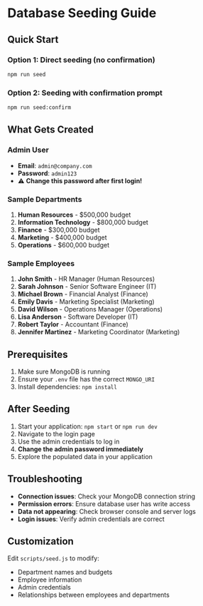 # Database Seeding Guide

## Quick Start

### Option 1: Direct seeding (no confirmation)
```bash
npm run seed
```

### Option 2: Seeding with confirmation prompt
```bash
npm run seed:confirm
```

## What Gets Created

### Admin User
- **Email**: `admin@company.com`
- **Password**: `admin123`
- ⚠️ **Change this password after first login!**

### Sample Departments
1. **Human Resources** - $500,000 budget
2. **Information Technology** - $800,000 budget  
3. **Finance** - $300,000 budget
4. **Marketing** - $400,000 budget
5. **Operations** - $600,000 budget

### Sample Employees
1. **John Smith** - HR Manager (Human Resources)
2. **Sarah Johnson** - Senior Software Engineer (IT)
3. **Michael Brown** - Financial Analyst (Finance)
4. **Emily Davis** - Marketing Specialist (Marketing)
5. **David Wilson** - Operations Manager (Operations)
6. **Lisa Anderson** - Software Developer (IT)
7. **Robert Taylor** - Accountant (Finance)
8. **Jennifer Martinez** - Marketing Coordinator (Marketing)

## Prerequisites

1. Make sure MongoDB is running
2. Ensure your `.env` file has the correct `MONGO_URI`
3. Install dependencies: `npm install`

## After Seeding

1. Start your application: `npm start` or `npm run dev`
2. Navigate to the login page
3. Use the admin credentials to log in
4. **Change the admin password immediately**
5. Explore the populated data in your application

## Troubleshooting

- **Connection issues**: Check your MongoDB connection string
- **Permission errors**: Ensure database user has write access
- **Data not appearing**: Check browser console and server logs
- **Login issues**: Verify admin credentials are correct

## Customization

Edit `scripts/seed.js` to modify:
- Department names and budgets
- Employee information
- Admin credentials
- Relationships between employees and departments

